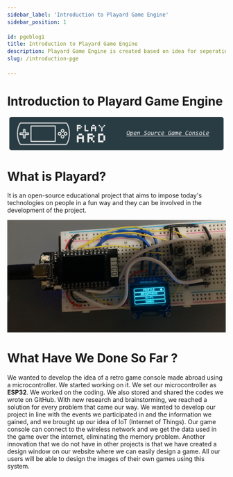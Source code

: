 ```yaml
---
sidebar_label: 'Introduction to Playard Game Engine'
sidebar_position: 1

id: pgeblog1
title: Introduction to Playard Game Engine
description: Playard Game Engine is created based on idea for seperating graphic design and programming processes for provide a more abstract programming experience.
slug: /introduction-pge

---
```


# Introduction to Playard Game Engine

![Banner](../images/playard-banner.png)

# What is Playard?

It is an open-source educational project that aims to impose today's technologies on people in a fun way and they can be involved in the development of the project.

![Playard Example Screen](../images/i2c-hello-world.png)

# What Have We Done So Far ?
We wanted to develop the idea of ​​a retro game console made abroad using a microcontroller. We started working on it. We set our microcontroller as **ESP32**. We worked on the coding. We also stored and shared the codes we wrote on GitHub. With new research and brainstorming, we reached a solution for every problem that came our way. We wanted to develop our project in line with the events we participated in and the information we gained, and we brought up our idea of ​​IoT (Internet of Things). Our game console can connect to the wireless network and we get the data used in the game over the internet, eliminating the memory problem. Another innovation that we do not have in other projects is that we have created a design window on our website where we can easily design a game. All our users will be able to design the images of their own games using this system.
